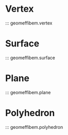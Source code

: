# Vertex

::: geomeffibem.vertex

# Surface

::: geomeffibem.surface

# Plane

::: geomeffibem.plane

# Polyhedron

::: geomeffibem.polyhedron
